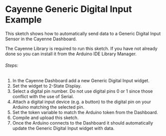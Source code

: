 # Cayenne Generic Digital Input Example

This sketch shows how to automatically send data to a Generic Digital Input Sensor in the Cayenne Dashboard.

The Cayenne Library is required to run this sketch. If you have not already done so you can install it from the Arduino IDE Library Manager.

###### Steps:
1. In the Cayenne Dashboard add a new Generic Digital Input widget.
2. Set the widget to 2-State Display.
3. Select a digital pin number. Do not use digital pins 0 or 1 since those conflict with the use of Serial.
4. Attach a digital input device (e.g. a button) to the digital pin on your Arduino matching the selected pin.
5. Set the token variable to match the Arduino token from the Dashboard.
6. Compile and upload this sketch.
7. Once the Arduino connects to the Dashboard it should automatically update the Generic Digital Input widget with data.